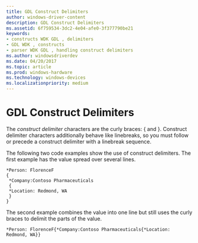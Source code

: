 ```yaml
---
title: GDL Construct Delimiters
author: windows-driver-content
description: GDL Construct Delimiters
ms.assetid: 6f759534-3dc2-4e04-afe0-3f377790be21
keywords:
- constructs WDK GDL , delimiters
- GDL WDK , constructs
- parser WDK GDL , handling construct delimiters
ms.author: windowsdriverdev
ms.date: 04/20/2017
ms.topic: article
ms.prod: windows-hardware
ms.technology: windows-devices
ms.localizationpriority: medium
---
```


# GDL Construct Delimiters


The *construct delimiter* characters are the curly braces: { and }. Construct delimiter characters additionally behave like linebreaks, so you must follow or precede a construct delimiter with a linebreak sequence.

The following two code examples show the use of construct delimiters. The first example has the value spread over several lines.

```
*Person: FlorenceF
{
 *Company:Contoso Pharmaceuticals
 {
 *Location: Redmond, WA
 }
}
```

The second example combines the value into one line but still uses the curly braces to delimit the parts of the value.

```
*Person: FlorenceF{*Company:Contoso Pharmaceuticals{*Location: Redmond, WA}}
```

 

 




